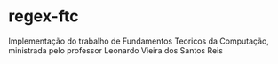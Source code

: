 # regex-ftc

Implementação do trabalho de Fundamentos Teoricos da Computação, ministrada pelo professor Leonardo Vieira dos Santos Reis
